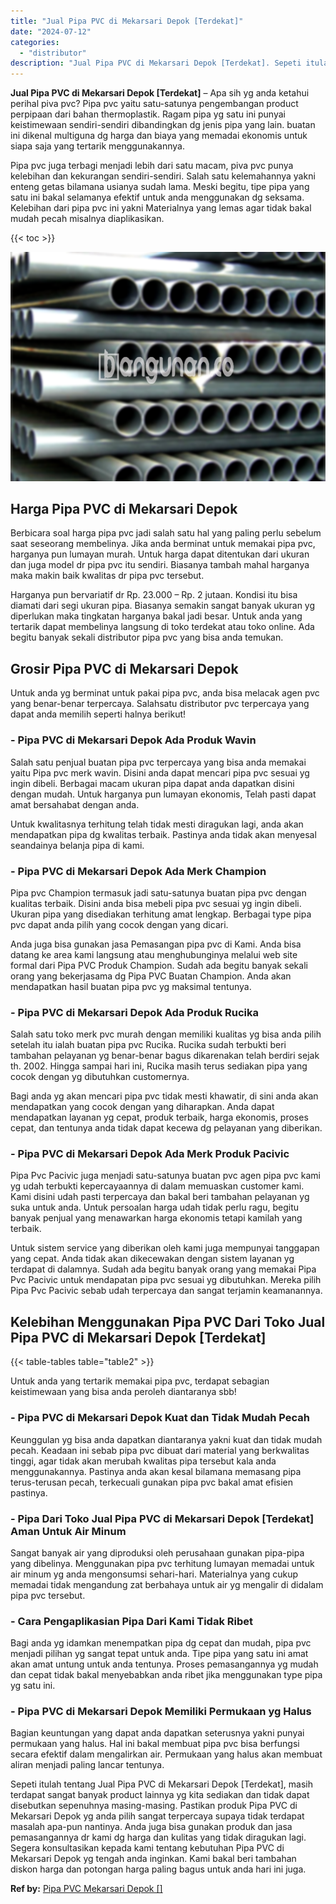 ```yaml
---
title: "Jual Pipa PVC di Mekarsari Depok [Terdekat]"
date: "2024-07-12"
categories: 
  - "distributor"
description: "Jual Pipa PVC di Mekarsari Depok [Terdekat]. Sepeti itulah tentang Jual Pipa PVC di Mekarsari Depok [Terdekat], masih terdapat sangat banyak product lainny..."
---
```


**Jual Pipa PVC di Mekarsari Depok \[Terdekat\]** – Apa sih yg anda ketahui perihal piva pvc? Pipa pvc yaitu satu-satunya pengembangan product perpipaan dari bahan thermoplastik. Ragam pipa yg satu ini punyai keistimewaan sendiri-sendiri dibandingkan dg jenis pipa yang lain. buatan ini dikenal multiguna dg harga dan biaya yang memadai ekonomis untuk siapa saja yang tertarik menggunakannya.

Pipa pvc juga terbagi menjadi lebih dari satu macam, piva pvc punya kelebihan dan kekurangan sendiri-sendiri. Salah satu kelemahannya yakni enteng getas bilamana usianya sudah lama. Meski begitu, tipe pipa yang satu ini bakal selamanya efektif untuk anda menggunakan dg seksama. Kelebihan dari pipa pvc ini yakni Materialnya yang lemas agar tidak bakal mudah pecah misalnya diaplikasikan.

{{< toc >}}

![Jual Pipa PVC di Mekarsari Depok [Terdekat]](/images/jaul-pipa-pvc-43.png)

## Harga Pipa PVC di Mekarsari Depok

Berbicara soal harga pipa pvc jadi salah satu hal yang paling perlu sebelum saat seseorang membelinya. Jika anda berminat untuk memakai pipa pvc, harganya pun lumayan murah. Untuk harga dapat ditentukan dari ukuran dan juga model dr pipa pvc itu sendiri. Biasanya tambah mahal harganya maka makin baik kwalitas dr pipa pvc tersebut.

Harganya pun bervariatif dr Rp. 23.000 – Rp. 2 jutaan. Kondisi itu bisa diamati dari segi ukuran pipa. Biasanya semakin sangat banyak ukuran yg diperlukan maka tingkatan harganya bakal jadi besar. Untuk anda yang tertarik dapat membelinya langsung di toko terdekat atau toko online. Ada begitu banyak sekali distributor pipa pvc yang bisa anda temukan.

## Grosir Pipa PVC di Mekarsari Depok

Untuk anda yg berminat untuk pakai pipa pvc, anda bisa melacak agen pvc yang benar-benar terpercaya. Salahsatu distributor pvc terpercaya yang dapat anda memilih seperti halnya berikut!

### \- Pipa PVC di Mekarsari Depok Ada Produk Wavin

Salah satu penjual buatan pipa pvc terpercaya yang bisa anda memakai yaitu Pipa pvc merk wavin. Disini anda dapat mencari pipa pvc sesuai yg ingin dibeli. Berbagai macam ukuran pipa dapat anda dapatkan disini dengan mudah. Untuk harganya pun lumayan ekonomis, Telah pasti dapat amat bersahabat dengan anda.

Untuk kwalitasnya terhitung telah tidak mesti diragukan lagi, anda akan mendapatkan pipa dg kwalitas terbaik. Pastinya anda tidak akan menyesal seandainya belanja pipa di kami.

### \- Pipa PVC di Mekarsari Depok Ada Merk Champion

Pipa pvc Champion termasuk jadi satu-satunya buatan pipa pvc dengan kualitas terbaik. Disini anda bisa mebeli pipa pvc sesuai yg ingin dibeli. Ukuran pipa yang disediakan terhitung amat lengkap. Berbagai type pipa pvc dapat anda pilih yang cocok dengan yang dicari.

Anda juga bisa gunakan jasa Pemasangan pipa pvc di Kami. Anda bisa datang ke area kami langsung atau menghubunginya melalui web site formal dari Pipa PVC Produk Champion. Sudah ada begitu banyak sekali orang yang bekerjasama dg Pipa PVC Buatan Champion. Anda akan mendapatkan hasil buatan pipa pvc yg maksimal tentunya.

### \- Pipa PVC di Mekarsari Depok Ada Produk Rucika

Salah satu toko merk pvc murah dengan memiliki kualitas yg bisa anda pilih setelah itu ialah buatan pipa pvc Rucika. Rucika sudah terbukti beri tambahan pelayanan yg benar-benar bagus dikarenakan telah berdiri sejak th. 2002. Hingga sampai hari ini, Rucika masih terus sediakan pipa yang cocok dengan yg dibutuhkan customernya.

Bagi anda yg akan mencari pipa pvc tidak mesti khawatir, di sini anda akan mendapatkan yang cocok dengan yang diharapkan. Anda dapat mendapatkan layanan yg cepat, produk terbaik, harga ekonomis, proses cepat, dan tentunya anda tidak dapat kecewa dg pelayanan yang diberikan.

### \- Pipa PVC di Mekarsari Depok Ada Merk Produk Pacivic

Pipa Pvc Pacivic juga menjadi satu-satunya buatan pvc agen pipa pvc kami yg udah terbukti kepercayaannya di dalam memuaskan customer kami. Kami disini udah pasti terpercaya dan bakal beri tambahan pelayanan yg suka untuk anda. Untuk persoalan harga udah tidak perlu ragu, begitu banyak penjual yang menawarkan harga ekonomis tetapi kamilah yang terbaik.

Untuk sistem service yang diberikan oleh kami juga mempunyai tanggapan yang cepat. Anda tidak akan dikecewakan dengan sistem layanan yg terdapat di dalamnya. Sudah ada begitu banyak orang yang memakai Pipa Pvc Pacivic untuk mendapatan pipa pvc sesuai yg dibutuhkan. Mereka pilih Pipa Pvc Pacivic sebab udah terpercaya dan sangat terjamin keamanannya.

## Kelebihan Menggunakan Pipa PVC Dari Toko Jual Pipa PVC di Mekarsari Depok \[Terdekat\]

{{< table-tables table="table2" >}}

Untuk anda yang tertarik memakai pipa pvc, terdapat sebagian keistimewaan yang bisa anda peroleh diantaranya sbb!

### \- Pipa PVC di Mekarsari Depok Kuat dan Tidak Mudah Pecah

Keunggulan yg bisa anda dapatkan diantaranya yakni kuat dan tidak mudah pecah. Keadaan ini sebab pipa pvc dibuat dari material yang berkwalitas tinggi, agar tidak akan merubah kwalitas pipa tersebut kala anda menggunakannya. Pastinya anda akan kesal bilamana memasang pipa terus-terusan pecah, terkecuali gunakan pipa pvc bakal amat efisien pastinya.

### \- Pipa Dari Toko Jual Pipa PVC di Mekarsari Depok \[Terdekat\] Aman Untuk Air Minum

Sangat banyak air yang diproduksi oleh perusahaan gunakan pipa-pipa yang dibelinya. Menggunakan pipa pvc terhitung lumayan memadai untuk air minum yg anda mengonsumsi sehari-hari. Materialnya yang cukup memadai tidak mengandung zat berbahaya untuk air yg mengalir di didalam pipa pvc tersebut.

### \- Cara Pengaplikasian Pipa Dari Kami Tidak Ribet

Bagi anda yg idamkan menempatkan pipa dg cepat dan mudah, pipa pvc menjadi pilihan yg sangat tepat untuk anda. Tipe pipa yang satu ini amat akan amat untung untuk anda tentunya. Proses pemasangannya yg mudah dan cepat tidak bakal menyebabkan anda ribet jika menggunakan type pipa yg satu ini.

### \- Pipa PVC di Mekarsari Depok Memiliki Permukaan yg Halus

Bagian keuntungan yang dapat anda dapatkan seterusnya yakni punyai permukaan yang halus. Hal ini bakal membuat pipa pvc bisa berfungsi secara efektif dalam mengalirkan air. Permukaan yang halus akan membuat aliran menjadi paling lancar tentunya.

Sepeti itulah tentang Jual Pipa PVC di Mekarsari Depok \[Terdekat\], masih terdapat sangat banyak product lainnya yg kita sediakan dan tidak dapat disebutkan sepenuhnya masing-masing. Pastikan produk Pipa PVC di Mekarsari Depok yg anda pilih sangat terpercaya supaya tidak terdapat masalah apa-pun nantinya. Anda juga bisa gunakan produk dan jasa pemasangannya dr kami dg harga dan kulitas yang tidak diragukan lagi. Segera konsultasikan kepada kami tentang kebutuhan Pipa PVC di Mekarsari Depok yg tengah anda inginkan. Kami bakal beri tambahan diskon harga dan potongan harga paling bagus untuk anda hari ini juga.

**Ref by:** [Pipa PVC Mekarsari Depok []](https://id.wikipedia.org/wiki/Pipa)
